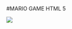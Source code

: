 #MARIO GAME HTML 5

[![](https://i.imgur.com/qwSXFul.png)](https://dinhphuc.github.io/Mario/ "Click to play")
